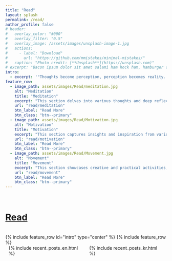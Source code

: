```yaml
---
title: "Read"
layout: splash
permalink: /read/
author_profile: false
# header:
#   overlay_color: "#000"
#   overlay_filter: "0.5"
#   overlay_image: /assets/images/unsplash-image-1.jpg
#   actions:
#     - label: "Download"
#       url: "https://github.com/mmistakes/minimal-mistakes/"
#   caption: "Photo credit: [**Unsplash**](https://unsplash.com)"
# excerpt: "Bacon ipsum dolor sit amet salami ham hock ham, hamburger corned beef short ribs kielbasa biltong t-bone drumstick tri-tip tail sirloin pork chop."
intro:
  - excerpt: '"Thoughts become perception, perception becomes reality. Alter your thoughts, alter your reality."  Attributed to *William James*'
feature_row:
  - image_path: assets/images/Read/meditation.jpg
    alt: "Meditation"
    title: "Meditation"
    excerpt: "This section delves into various thoughts and deep reflections arising from daily life. It explores ideas, reflections, philosophical musings, future visions, and noted challenges."
    url: "read/meditation"
    btn_label: "Read More"
    btn_class: "btn--primary"
  - image_path: assets/images/Read/Motivation.jpg
    alt: "Motivation"
    title: "Motivation"
    excerpt: "This section captures insights and inspiration from various media experiences, such as books, papers, lectures, and arts. It aims to expand knowledge and ignite inspiration."
    url: "read/motivation"
    btn_label: "Read More"
    btn_class: "btn--primary"
  - image_path: assets/images/Read/Movement.jpg
    alt: "Movement"
    title: "Movement"
    excerpt: "This section showcases creative and practical activities, including short art production, volunteering, and more. It celebrates various creative endeavors and active pursuits."
    url: "read/movement"
    btn_label: "Read More"
    btn_class: "btn--primary"
---
```

<br>
<h1 id="page-title" class="page__title p-name" itemprop="headline">
  <a href="http://localhost:4000/read/" class="u-url" itemprop="url">Read</a>
</h1>
<br>
{% include feature_row id="intro" type="center" %}
{% include feature_row %}

<div class="recent-posts-container">
  <div class="recent-posts-column">
    {% include recent_posts_en.html %}
  </div>
  <div class="recent-posts-column">
    {% include recent_posts_kr.html %}
  </div>
</div>

<style>
.recent-posts-container {
  display: flex;
  justify-content: space-between;
}

.recent-posts-column {
  flex: 1;
  margin: 0 10px;
}
</style>